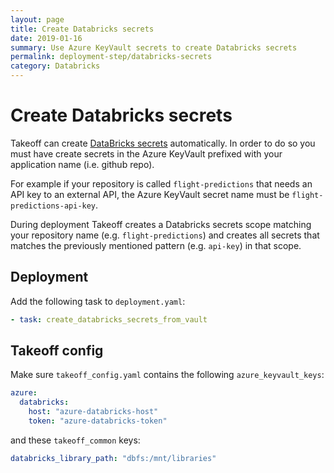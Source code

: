 ```yaml
---
layout: page
title: Create Databricks secrets
date: 2019-01-16
summary: Use Azure KeyVault secrets to create Databricks secrets
permalink: deployment-step/databricks-secrets
category: Databricks
---
```


# Create Databricks secrets

Takeoff can create [DataBricks secrets](https://docs.databricks.com/user-guide/secrets/index.html) automatically. In order to do so you must have create secrets in the Azure KeyVault prefixed with your application name (i.e. github repo).

For example if your repository is called `flight-predictions` that needs an API key to an external API, the Azure KeyVault secret name must be `flight-predictions-api-key`. 

During deployment Takeoff creates a Databricks secrets scope matching your repository name (e.g. `flight-predictions`) and creates all secrets that matches the previously mentioned pattern (e.g. `api-key`) in that scope.

## Deployment
Add the following task to ``deployment.yaml``:

```yaml
- task: create_databricks_secrets_from_vault
```

## Takeoff config
Make sure `takeoff_config.yaml` contains the following `azure_keyvault_keys`:

  ```yaml
  azure:
    databricks:
      host: "azure-databricks-host"
      token: "azure-databricks-token"
  ```
 
and these `takeoff_common` keys:
  ```yaml
  databricks_library_path: "dbfs:/mnt/libraries"
  ```
